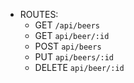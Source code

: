 - ROUTES:
  - GET `/api/beers`
  - GET `api/beer/:id`
  - POST `api/beers`
  - PUT `api/beers/:id`
  - DELETE `api/beer/:id`
